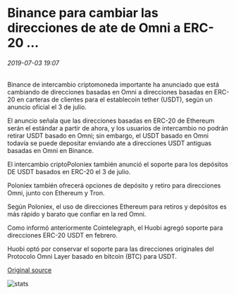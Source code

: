 # Binance para cambiar las direcciones de ate de Omni a ERC-20 ...

###### 2019-07-03 19:07

Binance de intercambio criptomoneda importante ha anunciado que está cambiando de direcciones basadas en Omni a direcciones basadas en ERC-20 en carteras de clientes para el establecoin tether (USDT), según un anuncio oficial el 3 de julio.

El anuncio señala que las direcciones basadas en ERC-20 de Ethereum serán el estándar a partir de ahora, y los usuarios de intercambio no podrán retirar USDT basado en Omni; sin embargo, el USDT basado en Omni todavía se puede depositar enviando ate a direcciones USDT antiguas basadas en Omni en Binance.

El intercambio criptoPoloniex también anunció el soporte para los depósitos DE USDT basados en ERC-20 el 3 de julio.

Poloniex también ofrecerá opciones de depósito y retiro para direcciones Omni, junto con Ethereum y Tron.

Según Poloniex, el uso de direcciones Ethereum para retiros y depósitos es más rápido y barato que confiar en la red Omni.

Como informó anteriormente Cointelegraph, el Huobi agregó soporte para direcciones ERC-20 USDT en febrero.

Huobi optó por conservar el soporte para las direcciones originales del Protocolo Omni Layer basado en bitcoin (BTC) para USDT.

[Original source](https://cointelegraph.com/news/binance-to-switch-tether-addresses-from-omni-to-erc-20)

![stats](https://c.statcounter.com/11760860/0/a89fa40b/1/ "stats")